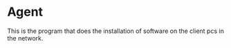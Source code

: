 # Agent
This is the program that does the installation of software on the client pcs in the network.
